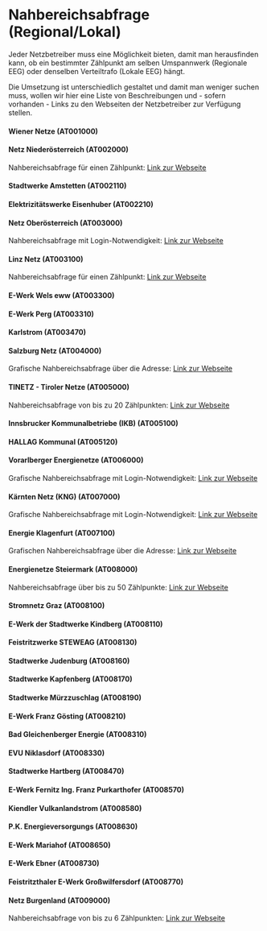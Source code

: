 # Nahbereichsabfrage (Regional/Lokal)

Jeder Netzbetreiber muss eine Möglichkeit bieten, damit man herausfinden kann, ob ein bestimmter Zählpunkt am selben Umspannwerk (Regionale EEG) oder denselben Verteiltrafo (Lokale EEG) hängt.&#x20;

Die Umsetzung ist unterschiedlich gestaltet und damit man weniger suchen muss, wollen wir hier eine Liste von Beschreibungen und - sofern vorhanden - Links zu den Webseiten der Netzbetreiber zur Verfügung stellen.&#x20;

#### Wiener Netze (AT001000)



#### Netz Niederösterreich (AT002000)

Nahbereichsabfrage für einen Zählpunkt: [Link zur Webseite](https://www.netz-noe.at/SpecialPages/EEGBeauskunftung.aspx)&#x20;

#### Stadtwerke Amstetten (AT002110)



#### Elektrizitätswerke Eisenhuber (AT002210)



#### Netz Oberösterreich (AT003000)

Nahbereichsabfrage mit Login-Notwendigkeit: [Link zur Webseite](https://netto.netzooe.at/netto/connectClient)&#x20;

#### Linz Netz (AT003100)

Nahbereichsabfrage für einen Zählpunkt: [Link zur Webseite](https://services.linznetz.at/energiegemeinschaften/?nav=%2Fde%2Flinz\_netz\_website%2Fstrom%2Fmein\_stromanschluss%2Ferzeugungsanlage\_anschliessen%2Fauskunft\_zum\_versorgungsbereich%2Fauskunft\_zum\_versorgungsbereich.xhtml)&#x20;

#### E-Werk Wels eww (AT003300)



#### E-Werk Perg (AT003310)



#### Karlstrom (AT003470)



#### Salzburg Netz (AT004000)

Grafische Nahbereichsabfrage über die Adresse: [Link zur Webseite](https://www.salzburgnetz.at/stromnetz/energiegemeinschaften/erneuerbare-energie-gemeinschaften.html#woisteegmoeglich)&#x20;

#### TINETZ - Tiroler Netze (AT005000)

Nahbereichsabfrage von bis zu 20 Zählpunkten: [Link zur Webseite](https://www.tinetz.at/infobereich/energiegemeinschaften/auskunft-nahbereich/)

#### Innsbrucker Kommunalbetriebe (IKB) (AT005100)



#### HALLAG Kommunal (AT005120)



#### Vorarlberger Energienetze (AT006000)

Grafische Nahbereichsabfrage mit Login-Notwendigkeit: [Link zur Webseite](https://energiegemeinschaften.vorarlbergnetz.at/eeg\_auskunft/)

#### Kärnten Netz (KNG) (AT007000)

Grafische Nahbereichsabfrage mit Login-Notwendigkeit: [Link zur Webseite](https://kaerntennetz.at/erneuerbare-energiegemeinschaften-eeg.htm)

#### Energie Klagenfurt (AT007100)

Grafischen Nahbereichsabfrage über die Adresse: [Link zur Webseite](https://app.gitbook.com/u/ZuqzEqEeDrcdATHc5uv5drYzb852)

#### Energienetze Steiermark (AT008000)

Nahbereichsabfrage über bis zu 50 Zählpunkte: [Link zur Webseite](https://portal.e-netze.at/nahbereich)&#x20;

#### Stromnetz Graz (AT008100)



#### E-Werk der Stadtwerke Kindberg (AT008110)



#### Feistritzwerke STEWEAG (AT008130)



#### Stadtwerke Judenburg (AT008160)



#### Stadtwerke Kapfenberg (AT008170)



#### Stadtwerke Mürzzuschlag (AT008190)



#### E-Werk Franz Gösting (AT008210)



#### Bad Gleichenberger Energie (AT008310)



#### EVU Niklasdorf (AT008330)



#### Stadtwerke Hartberg (AT008470)



#### E-Werk Fernitz Ing. Franz Purkarthofer (AT008570)



#### Kiendler Vulkanlandstrom (AT008580)



#### P.K. Energieversorgungs (AT008630)



#### E-Werk Mariahof (AT008650)



#### E-Werk Ebner (AT008730)



#### Feistritzthaler E-Werk Großwilfersdorf (AT008770)



#### Netz Burgenland (AT009000)

Nahbereichsabfrage von bis zu 6 Zählpunkten: [Link zur Webseite](https://analytics.netzburgenland.at/eeg-nahbereichsabfrage2)
